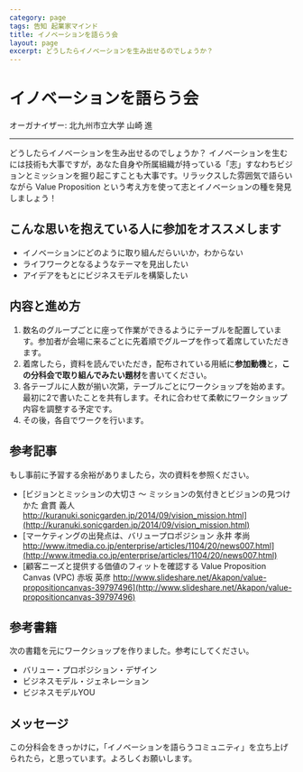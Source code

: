 ```yaml
---
category: page
tags: 告知 起業家マインド
title: イノベーションを語らう会
layout: page
excerpt: どうしたらイノベーションを生み出せるのでしょうか？
---
```

# イノベーションを語らう会

オーガナイザー: 北九州市立大学 山崎 進

---

どうしたらイノベーションを生み出せるのでしょうか？ イノベーションを生むには技術も大事ですが，あなた自身や所属組織が持っている「志」すなわちビジョンとミッションを掘り起こすことも大事です。リラックスした雰囲気で語らいながら Value Proposition という考え方を使って志とイノベーションの種を発見しましょう！

## こんな思いを抱えている人に参加をオススメします

* イノベーションにどのように取り組んだらいいか，わからない
* ライフワークとなるようなテーマを見出したい
* アイデアをもとにビジネスモデルを構築したい

## 内容と進め方

1. 数名のグループごとに座って作業ができるようにテーブルを配置しています。参加者が会場に来るごとに先着順でグループを作って着席していただきます。
2. 着席したら，資料を読んでいただき，配布されている用紙に**参加動機**と，**この分科会で取り組んでみたい題材**を書いてください。
3. 各テーブルに人数が揃い次第，テーブルごとにワークショップを始めます。最初に2で書いたことを共有します。それに合わせて柔軟にワークショップ内容を調整する予定です。
4. その後，各自でワークを行います。


## 参考記事

もし事前に予習する余裕がありましたら，次の資料を参照ください。

* [ビジョンとミッションの大切さ 〜 ミッションの気付きとビジョンの見つけかた 倉貫 義人 http://kuranuki.sonicgarden.jp/2014/09/vision_mission.html](http://kuranuki.sonicgarden.jp/2014/09/vision_mission.html)
* [マーケティングの出発点は、バリュープロポジション 永井 孝尚 http://www.itmedia.co.jp/enterprise/articles/1104/20/news007.html](http://www.itmedia.co.jp/enterprise/articles/1104/20/news007.html)
* [顧客ニーズと提供する価値のフィットを確認する Value Proposition Canvas (VPC) 赤坂 英彦 http://www.slideshare.net/Akapon/value-propositioncanvas-39797496](http://www.slideshare.net/Akapon/value-propositioncanvas-39797496)

## 参考書籍

次の書籍を元にワークショップを作りました。参考にしてください。

* バリュー・プロポジション・デザイン
* ビジネスモデル・ジェネレーション
* ビジネスモデルYOU

## メッセージ

この分科会をきっかけに，「イノベーションを語らうコミュニティ」を立ち上げられたら，と思っています。よろしくお願いします。

